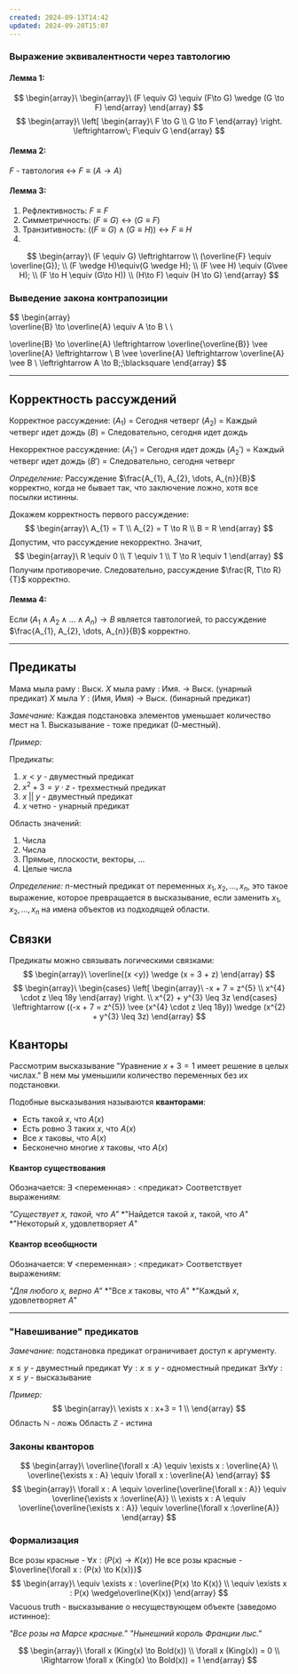 ```yaml
---
created: 2024-09-13T14:42
updated: 2024-09-20T15:07
---
```

### Выражение эквивалентности через тавтологию

#### Лемма 1:
$$
\begin{array}\
\begin{array}\
(F \equiv G) \equiv (F\to G) \wedge (G \to F)
\end{array}
\end{array}
$$
$$
\begin{array}\
\left[
\begin{array}\
F \to G \\
G \to F
\end{array}
\right. \leftrightarrow\; F\equiv G
\end{array}
$$
#### Лемма 2:

$F$ - тавтология $\leftrightarrow$ $F \equiv (A\to A)$

#### Лемма 3:
1. Рефлективность: $F\equiv F$
2. Симметричность: $(F \equiv G) \leftrightarrow (G \equiv F)$
3. Транзитивность: $((F \equiv G) \wedge (G \equiv H)) \leftrightarrow F \equiv H$
4. 
$$
\begin{array}\
(F \equiv G) \leftrightarrow  \\
(\overline{F} \equiv \overline{G}); \\
 (F \wedge H)\equiv(G \wedge H); \\
 (F \vee H) \equiv (G\vee H); \\
(F \to H \equiv (G\to H)) \\
(H\to F) \equiv (H \to G)
\end{array}
$$
### Выведение закона контрапозиции

$$
\begin{array}\
\overline{B} \to \overline{A} \equiv A \to B \\ \\

\overline{B} \to \overline{A} \leftrightarrow \overline{\overline{B}} \vee \overline{A} \leftrightarrow \\
 B \vee \overline{A} \leftrightarrow  \overline{A} \vee B \\
 \leftrightarrow A \to B\;\;\blacksquare
\end{array}
$$

---
## Корректность рассуждений

Корректное рассуждение:
($A_{1}$) = Сегодня четверг
($A_{2}$) = Каждый четверг идет дождь
($B$) = Следовательно, сегодня идет дождь

Некорректное рассуждение:
($A_{1}'$) = Сегодня идет дождь
($A_{2}'$) = Каждый четверг идет дождь
($B'$) = Следовательно, сегодня четверг

*Определение:* Рассуждение $\frac{A_{1}, A_{2}, \dots, A_{n}}{B}$ корректно, когда не бывает так, что заключение ложно, хотя все посылки истинны.

Докажем корректность первого рассуждение:
$$
\begin{array}\
A_{1} = T \\
A_{2} = T \to R \\
B = R
\end{array}
$$
Допустим, что рассуждение некорректно. Значит,
$$
\begin{array}\
R \equiv 0 \\
T \equiv 1 \\
T \to R \equiv 1
\end{array}
$$
Получим противоречие. Следовательно, рассуждение $\frac{R, T\to R}{T}$ корректно.

#### Лемма 4: 

Если $(A_{1} \wedge A_{2} \wedge \dots \wedge A_{n}) \to B$ является тавтологией, то рассуждение $\frac{A_{1}, A_{2}, \dots, A_{n}}{B}$ корректно.

---

## Предикаты

Мама мыла раму : Выск.
$X$ мыла раму : Имя. $\to$ Выск. (унарный предикат)
$X$ мыла $Y$ : (Имя, Имя) $\to$ Выск. (бинарный предикат)

*Замечание:* Каждая подстановка элементов уменьшает количество мест на 1.
Высказывание - тоже предикат (0-местный).

*Пример:*

Предикаты:
1. $x < y$ - двуместный предикат 
2. $x^{2} +3 = y\cdot z$ - трехместный предикат
3. $x\; ||\; y$ - двуместный предикат
4. $x$ четно - унарный предикат

Область значений:
1. Числа
2. Числа
3. Прямые, плоскости, векторы, ...
4. Целые числа

*Определение:* $n$-местный предикат от переменных $x_{1}, x_{2}, \dots, x_{n}$, это такое выражение, которое превращается в высказывание, если заменить  $x_{1}, x_{2}, \dots, x_{n}$ на имена объектов из подходящей области.

## Связки

Предикаты можно связывать логическими связками:
$$
\begin{array}\
\overline{(x <y)} \wedge (x = 3 + z)
\end{array}
$$
$$
\begin{array}\
\begin{cases}
\left[
\begin{array}\
-x + 7 = z^{5} \\
x^{4} \cdot z \leq 18y
\end{array}
\right. \\
x^{2} + y^{3} \leq 3z
\end{cases} \leftrightarrow ((-x + 7 = z^{5}) \vee (x^{4} \cdot z \leq 18y)) \wedge (x^{2} + y^{3} \leq 3z)
\end{array}
$$
## Кванторы

Рассмотрим высказывание "Уравнение $x+3=1$ имеет решение в целых числах."
В нем мы уменьшили количество переменных без их подстановки.

Подобные высказывания называются **кванторами**:

- Есть такой $x$, что $A(x)$
- Есть ровно 3 таких $x$, что $A(x)$
- Все $x$ таковы, что $A(x)$
- Бесконечно многие $x$ таковы, что $A(x)$

#### Квантор существования

Обозначается: $\exists$ <переменная> : <предикат>
Соответствует выражениям: 

*"Существует $x$, такой, что $A$"*
*"Найдется такой $x$, такой, что $A$"
*"Некоторый $x$, удовлетворяет $A$"

#### Квантор всеобщности

Обозначается: $\forall$ <переменная> : <предикат>
Соответствует выражениям: 

*"Для любого $x$, верно $A$"*
*"Все $x$ таковы, что $A$"
*"Каждый $x$, удовлетворяет $A$"

---
### "Навешивание" предикатов

*Замечание:* подстановка предикат ограничивает доступ к аргументу.

$x\leq y$ - двуместный предикат
$\forall y : x \leq y$ - одноместный предикат
$\exists x  \forall y : x \leq y$ - высказывание

*Пример:*
$$
\begin{array}\
\exists x : x+3 = 1 \\
\end{array}
$$
Область $\mathbb{N}$ - ложь
Область $\mathbb{Z}$ - истина

### Законы кванторов

$$
\begin{array}\
\overline{\forall x :A} \equiv \exists x : \overline{A} \\
\overline{\exists x : A} \equiv \forall x : \overline{A}
\end{array}
$$
$$
\begin{array}\
\forall x : A \equiv \overline{\overline{\forall x : A}} \equiv \overline{\exists x :\overline{A}} \\
\exists x : A \equiv \overline{\overline{\exists x : A}} \equiv \overline{\forall x :\overline{A}}
\end{array}
$$
### Формализация

Все розы красные - $\forall x : (P(x) \to K(x))$
Не все розы красные - $\overline{\forall x : (P(x) \to K(x))}$
$$
\begin{array}\
\equiv \exists x : \overline{P(x) \to K(x)} \\
\equiv \exists x : P(x) \wedge\overline{K(x)}
\end{array}
$$
Vacuous truth - высказывание о несуществующем объекте (заведомо истинное):

*"Все розы на Марсе красные."*
*"Нынешний король Франции лыс."*

$$
\begin{array}\
\forall x (King(x) \to Bold(x)) \\
\forall x (King(x)) = 0 \\
\Rightarrow \forall x (King(x) \to Bold(x)) = 1
\end{array}
$$
